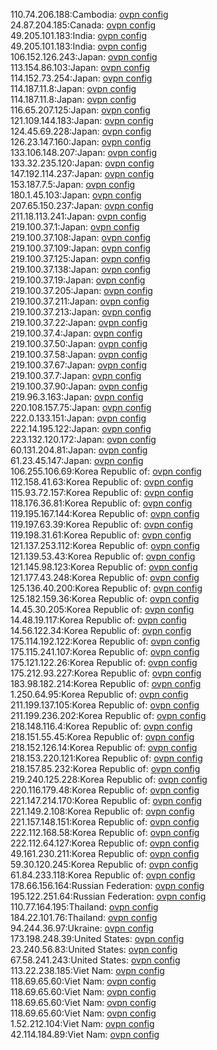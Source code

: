 110.74.206.188:Cambodia: [ovpn config](vpn/110_74_206_188.ovpn)  
24.87.204.185:Canada: [ovpn config](vpn/24_87_204_185.ovpn)  
49.205.101.183:India: [ovpn config](vpn/49_205_101_183.ovpn)  
49.205.101.183:India: [ovpn config](vpn/49_205_101_183.ovpn)  
106.152.126.243:Japan: [ovpn config](vpn/106_152_126_243.ovpn)  
113.154.86.103:Japan: [ovpn config](vpn/113_154_86_103.ovpn)  
114.152.73.254:Japan: [ovpn config](vpn/114_152_73_254.ovpn)  
114.187.11.8:Japan: [ovpn config](vpn/114_187_11_8.ovpn)  
114.187.11.8:Japan: [ovpn config](vpn/114_187_11_8.ovpn)  
116.65.207.125:Japan: [ovpn config](vpn/116_65_207_125.ovpn)  
121.109.144.183:Japan: [ovpn config](vpn/121_109_144_183.ovpn)  
124.45.69.228:Japan: [ovpn config](vpn/124_45_69_228.ovpn)  
126.23.147.160:Japan: [ovpn config](vpn/126_23_147_160.ovpn)  
133.106.148.207:Japan: [ovpn config](vpn/133_106_148_207.ovpn)  
133.32.235.120:Japan: [ovpn config](vpn/133_32_235_120.ovpn)  
147.192.114.237:Japan: [ovpn config](vpn/147_192_114_237.ovpn)  
153.187.7.5:Japan: [ovpn config](vpn/153_187_7_5.ovpn)  
180.1.45.103:Japan: [ovpn config](vpn/180_1_45_103.ovpn)  
207.65.150.237:Japan: [ovpn config](vpn/207_65_150_237.ovpn)  
211.18.113.241:Japan: [ovpn config](vpn/211_18_113_241.ovpn)  
219.100.37.1:Japan: [ovpn config](vpn/219_100_37_1.ovpn)  
219.100.37.108:Japan: [ovpn config](vpn/219_100_37_108.ovpn)  
219.100.37.109:Japan: [ovpn config](vpn/219_100_37_109.ovpn)  
219.100.37.125:Japan: [ovpn config](vpn/219_100_37_125.ovpn)  
219.100.37.138:Japan: [ovpn config](vpn/219_100_37_138.ovpn)  
219.100.37.19:Japan: [ovpn config](vpn/219_100_37_19.ovpn)  
219.100.37.205:Japan: [ovpn config](vpn/219_100_37_205.ovpn)  
219.100.37.211:Japan: [ovpn config](vpn/219_100_37_211.ovpn)  
219.100.37.213:Japan: [ovpn config](vpn/219_100_37_213.ovpn)  
219.100.37.22:Japan: [ovpn config](vpn/219_100_37_22.ovpn)  
219.100.37.4:Japan: [ovpn config](vpn/219_100_37_4.ovpn)  
219.100.37.50:Japan: [ovpn config](vpn/219_100_37_50.ovpn)  
219.100.37.58:Japan: [ovpn config](vpn/219_100_37_58.ovpn)  
219.100.37.67:Japan: [ovpn config](vpn/219_100_37_67.ovpn)  
219.100.37.7:Japan: [ovpn config](vpn/219_100_37_7.ovpn)  
219.100.37.90:Japan: [ovpn config](vpn/219_100_37_90.ovpn)  
219.96.3.163:Japan: [ovpn config](vpn/219_96_3_163.ovpn)  
220.108.157.75:Japan: [ovpn config](vpn/220_108_157_75.ovpn)  
222.0.133.151:Japan: [ovpn config](vpn/222_0_133_151.ovpn)  
222.14.195.122:Japan: [ovpn config](vpn/222_14_195_122.ovpn)  
223.132.120.172:Japan: [ovpn config](vpn/223_132_120_172.ovpn)  
60.131.204.81:Japan: [ovpn config](vpn/60_131_204_81.ovpn)  
61.23.45.147:Japan: [ovpn config](vpn/61_23_45_147.ovpn)  
106.255.106.69:Korea Republic of: [ovpn config](vpn/106_255_106_69.ovpn)  
112.158.41.63:Korea Republic of: [ovpn config](vpn/112_158_41_63.ovpn)  
115.93.72.157:Korea Republic of: [ovpn config](vpn/115_93_72_157.ovpn)  
118.176.36.81:Korea Republic of: [ovpn config](vpn/118_176_36_81.ovpn)  
119.195.167.144:Korea Republic of: [ovpn config](vpn/119_195_167_144.ovpn)  
119.197.63.39:Korea Republic of: [ovpn config](vpn/119_197_63_39.ovpn)  
119.198.31.61:Korea Republic of: [ovpn config](vpn/119_198_31_61.ovpn)  
121.137.253.112:Korea Republic of: [ovpn config](vpn/121_137_253_112.ovpn)  
121.139.53.43:Korea Republic of: [ovpn config](vpn/121_139_53_43.ovpn)  
121.145.98.123:Korea Republic of: [ovpn config](vpn/121_145_98_123.ovpn)  
121.177.43.248:Korea Republic of: [ovpn config](vpn/121_177_43_248.ovpn)  
125.136.40.200:Korea Republic of: [ovpn config](vpn/125_136_40_200.ovpn)  
125.182.159.36:Korea Republic of: [ovpn config](vpn/125_182_159_36.ovpn)  
14.45.30.205:Korea Republic of: [ovpn config](vpn/14_45_30_205.ovpn)  
14.48.19.117:Korea Republic of: [ovpn config](vpn/14_48_19_117.ovpn)  
14.56.122.34:Korea Republic of: [ovpn config](vpn/14_56_122_34.ovpn)  
175.114.192.122:Korea Republic of: [ovpn config](vpn/175_114_192_122.ovpn)  
175.115.241.107:Korea Republic of: [ovpn config](vpn/175_115_241_107.ovpn)  
175.121.122.26:Korea Republic of: [ovpn config](vpn/175_121_122_26.ovpn)  
175.212.93.227:Korea Republic of: [ovpn config](vpn/175_212_93_227.ovpn)  
183.98.182.214:Korea Republic of: [ovpn config](vpn/183_98_182_214.ovpn)  
1.250.64.95:Korea Republic of: [ovpn config](vpn/1_250_64_95.ovpn)  
211.199.137.105:Korea Republic of: [ovpn config](vpn/211_199_137_105.ovpn)  
211.199.236.202:Korea Republic of: [ovpn config](vpn/211_199_236_202.ovpn)  
218.148.116.4:Korea Republic of: [ovpn config](vpn/218_148_116_4.ovpn)  
218.151.55.45:Korea Republic of: [ovpn config](vpn/218_151_55_45.ovpn)  
218.152.126.14:Korea Republic of: [ovpn config](vpn/218_152_126_14.ovpn)  
218.153.220.121:Korea Republic of: [ovpn config](vpn/218_153_220_121.ovpn)  
218.157.85.232:Korea Republic of: [ovpn config](vpn/218_157_85_232.ovpn)  
219.240.125.228:Korea Republic of: [ovpn config](vpn/219_240_125_228.ovpn)  
220.116.179.48:Korea Republic of: [ovpn config](vpn/220_116_179_48.ovpn)  
221.147.214.170:Korea Republic of: [ovpn config](vpn/221_147_214_170.ovpn)  
221.149.2.108:Korea Republic of: [ovpn config](vpn/221_149_2_108.ovpn)  
221.157.148.151:Korea Republic of: [ovpn config](vpn/221_157_148_151.ovpn)  
222.112.168.58:Korea Republic of: [ovpn config](vpn/222_112_168_58.ovpn)  
222.112.64.127:Korea Republic of: [ovpn config](vpn/222_112_64_127.ovpn)  
49.161.230.211:Korea Republic of: [ovpn config](vpn/49_161_230_211.ovpn)  
59.30.120.245:Korea Republic of: [ovpn config](vpn/59_30_120_245.ovpn)  
61.84.233.118:Korea Republic of: [ovpn config](vpn/61_84_233_118.ovpn)  
178.66.156.164:Russian Federation: [ovpn config](vpn/178_66_156_164.ovpn)  
195.122.251.64:Russian Federation: [ovpn config](vpn/195_122_251_64.ovpn)  
110.77.164.195:Thailand: [ovpn config](vpn/110_77_164_195.ovpn)  
184.22.101.76:Thailand: [ovpn config](vpn/184_22_101_76.ovpn)  
94.244.36.97:Ukraine: [ovpn config](vpn/94_244_36_97.ovpn)  
173.198.248.39:United States: [ovpn config](vpn/173_198_248_39.ovpn)  
23.240.56.83:United States: [ovpn config](vpn/23_240_56_83.ovpn)  
67.58.241.243:United States: [ovpn config](vpn/67_58_241_243.ovpn)  
113.22.238.185:Viet Nam: [ovpn config](vpn/113_22_238_185.ovpn)  
118.69.65.60:Viet Nam: [ovpn config](vpn/118_69_65_60.ovpn)  
118.69.65.60:Viet Nam: [ovpn config](vpn/118_69_65_60.ovpn)  
118.69.65.60:Viet Nam: [ovpn config](vpn/118_69_65_60.ovpn)  
118.69.65.60:Viet Nam: [ovpn config](vpn/118_69_65_60.ovpn)  
1.52.212.104:Viet Nam: [ovpn config](vpn/1_52_212_104.ovpn)  
42.114.184.89:Viet Nam: [ovpn config](vpn/42_114_184_89.ovpn)  

